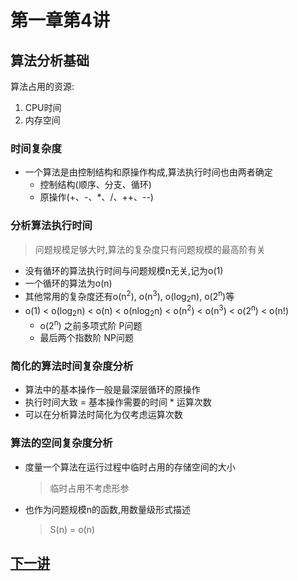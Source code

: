 # 第一章第4讲 
## 算法分析基础
算法占用的资源:
1. CPU时间
2. 内存空间
### 时间复杂度
- 一个算法是由控制结构和原操作构成,算法执行时间也由两者确定
  - 控制结构(顺序、分支、循环)
  - 原操作(+、-、*、/、++、--)
### 分析算法执行时间
> 问题规模足够大时,算法的复杂度只有问题规模的最高阶有关
- 没有循环的算法执行时间与问题规模n无关,记为o(1)
- 一个循环的算法为o(n)
- 其他常用的复杂度还有o(n<sup>2</sup>), o(n<sup>3</sup>), o(log<sub>2</sub>n), o(2<sup>n</sup>)等
- o(1) < o(log<sub>2</sub>n) < o(n) < o(nlog<sub>2</sub>n) < o(n<sup>2</sup>) < o(n<sup>3</sup>) < o(2<sup>n</sup>) < o(n!)
  - o(2<sup>n</sup>) 之前多项式阶 P问题
  - 最后两个指数阶 NP问题
### 简化的算法时间复杂度分析
- 算法中的基本操作一般是最深层循环的原操作
- 执行时间大致 = 基本操作需要的时间 * 运算次数
- 可以在分析算法时简化为仅考虑运算次数
### 算法的空间复杂度分析
- 度量一个算法在运行过程中临时占用的存储空间的大小
  > 临时占用不考虑形参
- 也作为问题规模n的函数,用数量级形式描述
  > S(n) = o(n)

## [下一讲](section5.md)